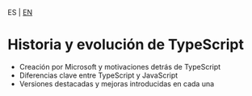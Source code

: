 <!-- MULTILANGUAJE MENU START -->
ES | [EN](https://lckpig.gitbook.io/practical-dev-handbook/typescript/introduction/history-evolution)
<!-- MULTILANGUAJE MENU END -->

# Historia y evolución de TypeScript

- Creación por Microsoft y motivaciones detrás de TypeScript
- Diferencias clave entre TypeScript y JavaScript
- Versiones destacadas y mejoras introducidas en cada una 